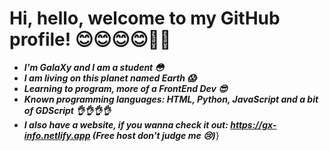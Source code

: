 # Hi, hello, welcome to my GitHub profile! 😊😊😊😊👋👋
  
  - **_I'm GalaXy and I am a student 😳_**
  - **_I am living on this planet named Earth 😱_**
  - **_Learning to program, more of a FrontEnd Dev 😎_**
  - **_Known programming languages: HTML, Python, JavaScript and a bit of GDScript 👌👌👌👌_**
  - **_I also have a website, if you wanna check it out: https://gx-info.netlify.app (Free host don't judge me 😢)_**}
